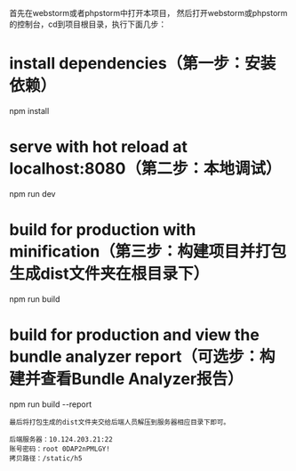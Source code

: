 首先在webstorm或者phpstorm中打开本项目，
然后打开webstorm或phpstorm的控制台，cd到项目根目录，执行下面几步：

# install dependencies（第一步：安装依赖）
npm install

# serve with hot reload at localhost:8080（第二步：本地调试）
npm run dev

# build for production with minification（第三步：构建项目并打包生成dist文件夹在根目录下）
npm run build

# build for production and view the bundle analyzer report（可选步：构建并查看Bundle Analyzer报告）
npm run build --report
```
最后将打包生成的dist文件夹交给后端人员解压到服务器相应目录下即可。

后端服务器：10.124.203.21:22
账号密码：root 0DAP2nPMLGY!
拷贝路径：/static/h5